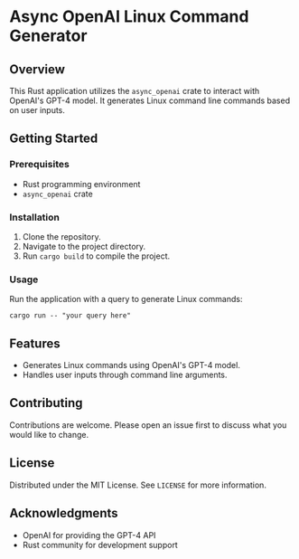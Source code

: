 # Async OpenAI Linux Command Generator

## Overview
This Rust application utilizes the `async_openai` crate to interact with OpenAI's GPT-4 model. It generates Linux command line commands based on user inputs.

## Getting Started

### Prerequisites
- Rust programming environment
- `async_openai` crate

### Installation
1. Clone the repository.
2. Navigate to the project directory.
3. Run `cargo build` to compile the project.

### Usage
Run the application with a query to generate Linux commands:

```
cargo run -- "your query here"
```

## Features
- Generates Linux commands using OpenAI's GPT-4 model.
- Handles user inputs through command line arguments.

## Contributing
Contributions are welcome. Please open an issue first to discuss what you would like to change.

## License
Distributed under the MIT License. See `LICENSE` for more information.

## Acknowledgments
- OpenAI for providing the GPT-4 API
- Rust community for development support
